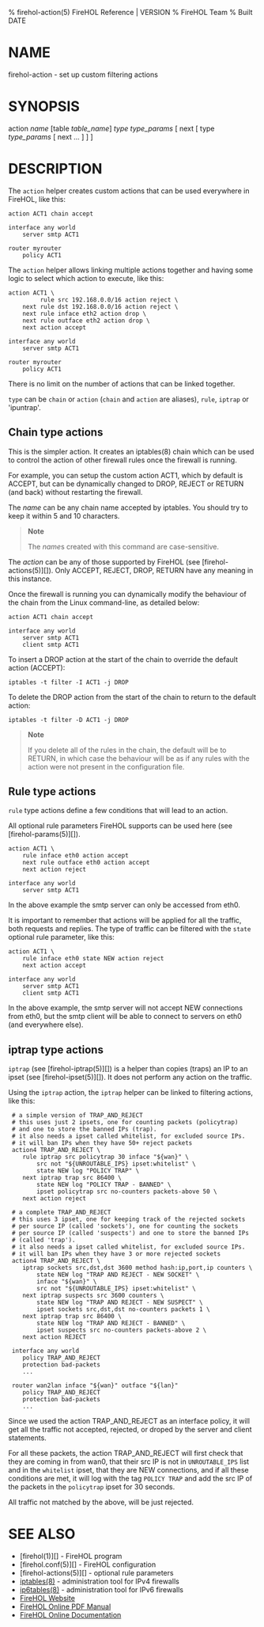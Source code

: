 % firehol-action(5) FireHOL Reference | VERSION
% FireHOL Team
% Built DATE

# NAME

firehol-action - set up custom filtering actions

# SYNOPSIS

action *name* [table *table_name*] *type* *type_params* [ next [ type *type_params* [ next ... ] ] ]

# DESCRIPTION


The `action` helper creates custom actions that can be used everywhere
in FireHOL, like this:

~~~~
action ACT1 chain accept

interface any world
    server smtp ACT1

router myrouter
	policy ACT1
~~~~

The `action` helper allows linking multiple actions together and having
some logic to select which action to execute, like this:

~~~~
action ACT1 \
	     rule src 192.168.0.0/16 action reject \
	next rule dst 192.168.0.0/16 action reject \
	next rule inface eth2 action drop \
	next rule outface eth2 action drop \
	next action accept

interface any world
    server smtp ACT1

router myrouter
	policy ACT1
~~~~

There is no limit on the number of actions that can be linked together.

`type` can be `chain` or `action` (`chain` and `action` are aliases),
`rule`, `iptrap` or 'ipuntrap'.


## Chain type actions

This is the simpler action. It creates an iptables(8) chain which can be
used to control the action of other firewall rules once the firewall is
running.

For example, you can setup the custom action ACT1, which by default is
ACCEPT, but can be dynamically changed to DROP, REJECT or RETURN (and
back) without restarting the firewall.

The *name* can be any chain name accepted by iptables. You should try to
keep it within 5 and 10 characters.

> **Note**
>
> The *name*s created with this command are case-sensitive.

The *action* can be any of those supported by FireHOL (see
[firehol-actions(5)][]). Only ACCEPT, REJECT, DROP,
RETURN have any meaning in this instance.

Once the firewall is running you can dynamically modify the behaviour of
the chain from the Linux command-line, as detailed below:

~~~~
action ACT1 chain accept

interface any world
    server smtp ACT1
    client smtp ACT1
~~~~

To insert a DROP action at the start of the chain to override the
default action (ACCEPT):

    iptables -t filter -I ACT1 -j DROP

To delete the DROP action from the start of the chain to return to the
default action:

    iptables -t filter -D ACT1 -j DROP

> **Note**
>
> If you delete all of the rules in the chain, the default will be to
> RETURN, in which case the behaviour will be as if any rules with the
> action were not present in the configuration file.


## Rule type actions

`rule` type actions define a few conditions that will lead to an action.

All optional rule parameters FireHOL supports can be used here (see
[firehol-params(5)][]).


~~~~
action ACT1 \
	rule inface eth0 action accept
	next rule outface eth0 action accept
	next action reject

interface any world
    server smtp ACT1
~~~~

In the above example the smtp server can only be accessed from eth0.

It is important to remember that actions will be applied for all the
traffic, both requests and replies. The type of traffic can be filtered
with the `state` optional rule parameter, like this:

~~~~
action ACT1 \
	rule inface eth0 state NEW action reject
	next action accept

interface any world
    server smtp ACT1
    client smtp ACT1
~~~~

In the above example, the smtp server will not accept NEW connections
from eth0, but the smtp client will be able to connect to servers on eth0
(and everywhere else).


## iptrap type actions

`iptrap` (see [firehol-iptrap(5)][]) is a helper than copies (traps)
an IP to an ipset (see [firehol-ipset(5)][]). It does not perform any
action on the traffic.

Using the `iptrap` action, the `iptrap` helper can be linked to filtering
actions, like this:


~~~~
 # a simple version of TRAP_AND_REJECT
 # this uses just 2 ipsets, one for counting packets (policytrap)
 # and one to store the banned IPs (trap).
 # it also needs a ipset called whitelist, for excluded source IPs.
 # it will ban IPs when they have 50+ reject packets
 action4 TRAP_AND_REJECT \
	rule iptrap src policytrap 30 inface "${wan}" \
		src not "${UNROUTABLE_IPS} ipset:whitelist" \
		state NEW log "POLICY TRAP" \
    next iptrap trap src 86400 \
        state NEW log "POLICY TRAP - BANNED" \
        ipset policytrap src no-counters packets-above 50 \
	next action reject

 # a complete TRAP_AND_REJECT
 # this uses 3 ipset, one for keeping track of the rejected sockets
 # per source IP (called 'sockets'), one for counting the sockets
 # per source IP (called 'suspects') and one to store the banned IPs
 # (called 'trap').
 # it also needs a ipset called whitelist, for excluded source IPs.
 # it will ban IPs when they have 3 or more rejected sockets
 action4 TRAP_AND_REJECT \
    iptrap sockets src,dst,dst 3600 method hash:ip,port,ip counters \
        state NEW log "TRAP AND REJECT - NEW SOCKET" \
        inface "${wan}" \
        src not "${UNROUTABLE_IPS} ipset:whitelist" \
    next iptrap suspects src 3600 counters \
        state NEW log "TRAP AND REJECT - NEW SUSPECT" \
        ipset sockets src,dst,dst no-counters packets 1 \
    next iptrap trap src 86400 \
        state NEW log "TRAP AND REJECT - BANNED" \
        ipset suspects src no-counters packets-above 2 \
    next action REJECT

 interface any world
	policy TRAP_AND_REJECT
	protection bad-packets
	...

 router wan2lan inface "${wan}" outface "${lan}"
 	policy TRAP_AND_REJECT
 	protection bad-packets
 	...
~~~~

Since we used the action TRAP_AND_REJECT as an interface policy, it will
get all the traffic not accepted, rejected, or droped by the server and
client statements.

For all these packets, the action TRAP_AND_REJECT will first check that
they are coming in from wan0, that their src IP is not in `UNROUTABLE_IPS`
list and in the `whitelist` ipset, that they are NEW connections, and if
all these conditions are met, it will log with the tag `POLICY TRAP` and
add the src IP of the packets in the `policytrap` ipset for 30 seconds.

All traffic not matched by the above, will be just rejected.


# SEE ALSO

* [firehol(1)][] - FireHOL program
* [firehol.conf(5)][] - FireHOL configuration
* [firehol-actions(5)][] - optional rule parameters
* [iptables(8)](http://ipset.netfilter.org/iptables.man.html) - administration tool for IPv4 firewalls
* [ip6tables(8)](http://ipset.netfilter.org/ip6tables.man.html) - administration tool for IPv6 firewalls
* [FireHOL Website](http://firehol.org/)
* [FireHOL Online PDF Manual](http://firehol.org/firehol-manual.pdf)
* [FireHOL Online Documentation](http://firehol.org/documentation/)
